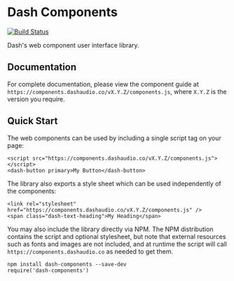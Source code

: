 # Dash Components

[![Build Status](https://travis-ci.org/dashaudio/components.svg?branch=master)](https://travis-ci.org/dashaudio/components)

Dash's web component user interface library.

## Documentation

For complete documentation, please view the component guide at
`https://components.dashaudio.co/vX.Y.Z/components.js`, where `X.Y.Z` is the version you require.

## Quick Start

The web components can be used by including a single script tag on your page:

    <script src="https://components.dashaudio.co/vX.Y.Z/components.js"></script>
    <dash-button primary>My Button</dash-button>

The library also exports a style sheet which can be used independently of the components:

    <link rel="stylesheet" href="https://components.dashaudio.co/vX.Y.Z/components.js" />
    <span class="dash-text-heading">My Heading</span>

You may also include the library directly via NPM. The NPM distribution contains the script and
optional stylesheet, but note that external resources such as fonts and images are not included,
and at runtime the script will call `https://components.dashaudio.co` as needed to get them.

    npm install dash-components --save-dev
    require('dash-components')
